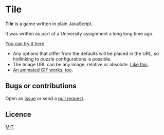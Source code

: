# Tile

**Tile** is a game written in plain JavaScript.

It was written as part of a University assignment a long long time ago.

[You can try it here](https://crdx.github.io/tile). 

* Any options that differ from the defaults will be placed in the URL, so hotlinking to puzzle configurations is possible. 
* The Image URL can be any image, relative or absolute. [Like this](https://crdx.github.io/tile/?gridWidth=8&gridHeight=8&imageUrl=https://raw.github.com/crdx/tile/master/static/thing.jpg).
* [An animated GIF works, too](https://crdx.github.io/tile/?gridWidth=8&imageUrl=https://raw.github.com/crdx/tile/master/static/anim.gif).

## Bugs or contributions

Open an [issue](https://github.com/crdx/tile/issues) or send a [pull request](https://github.com/crdx/tile/pulls).

## Licence

[MIT](LICENCE.md).
